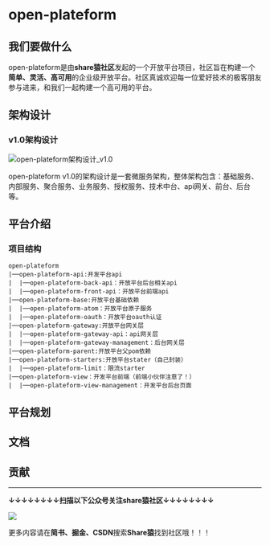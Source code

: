 # open-plateform
## 我们要做什么
open-plateform是由**share猿社区**发起的一个开放平台项目，社区旨在构建一个**简单、灵活、高可用**的企业级开放平台。社区真诚欢迎每一位爱好技术的极客朋友参与进来，和我们一起构建一个高可用的平台。
## 架构设计
### v1.0架构设计

![open-plateform架构设计_v1.0](https://github.com/lywlefan/open-plateform/blob/master/doc/design/open-plateform%E6%9E%B6%E6%9E%84%E8%AE%BE%E8%AE%A1_v1.0.png)

open-plateform v1.0的架构设计是一套微服务架构，整体架构包含：基础服务、内部服务、聚合服务、业务服务、授权服务、技术中台、api网关、前台、后台等。

## 平台介绍

### 项目结构

```tree
open-plateform
|──open-plateform-api:开发平台api
|  |──open-plateform-back-api：开放平台后台相关api
|  |──open-plateform-front-api：开放平台前端api
|──open-plateform-base:开放平台基础依赖
|  |──open-plateform-atom：开放平台原子服务
|  |──open-plateform-oauth：开放平台oauth认证
|──open-plateform-gateway:开放平台网关层
|  |──open-plateform-gateway-api：api网关层
|  |──open-plateform-gateway-management：后台网关层
|──open-plateform-parent:开放平台父pom依赖
|──open-plateform-starters:开放平台stater（自己封装）
|  |──open-plateform-limit：限流starter
|──open-plateform-view：开发平台前端（前端小伙伴注意了！）
|  |──open-plateform-view-management：开发平台后台页面
```

## 平台规划

## 文档

## 贡献

---
**↓↓↓↓↓↓↓↓扫描以下公众号关注share猿社区↓↓↓↓↓↓↓↓**

![](http://upload-images.jianshu.io/upload_images/3084894-e6e9a10cf3e08bba?imageMogr2/auto-orient/strip%7CimageView2/2/w/1240)

更多内容请在**简书、掘金、CSDN**搜索**Share猿**找到社区哦！！！